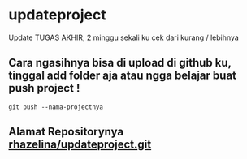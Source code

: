 # updateproject
Update TUGAS AKHIR, 2 minggu sekali ku cek dari kurang / lebihnya

## Cara ngasihnya bisa di upload di github ku, tinggal add folder aja atau ngga belajar buat push project !
```
git push --nama-projectnya 
```
## Alamat Repositorynya [rhazelina/updateproject.git](https://github.com/rhazelina/updateproject.git)
